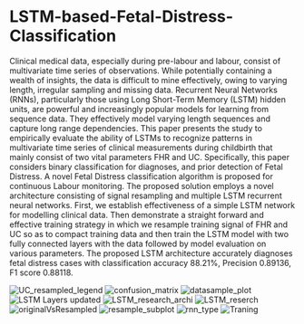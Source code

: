 # LSTM-based-Fetal-Distress-Classification
Clinical medical data, especially during pre-labour and labour, consist of multivariate time series of observations. 
While potentially containing a wealth of insights, the data is difficult
to mine effectively, owing to varying length, irregular sampling and missing data. Recurrent
Neural Networks (RNNs), particularly those using Long Short-Term Memory (LSTM)
hidden units, are powerful and increasingly popular models for learning from sequence data.
They effectively model varying length sequences and capture long range dependencies. This
paper presents the study to empirically evaluate the ability of LSTMs to recognize patterns in
multivariate time series of clinical measurements during childbirth that mainly consist of two
vital parameters FHR and UC. Specifically, this paper considers binary classification for
diagnoses, and prior detection of Fetal Distress. A novel Fetal Distress classification
algorithm is proposed for continuous Labour monitoring. The proposed solution employs a
novel architecture consisting of signal resampling and multiple LSTM recurrent neural
networks. First, we establish effectiveness of a simple LSTM network for modelling clinical
data. Then demonstrate a straight forward and effective training strategy in which we
resample training signal of FHR and UC so as to compact training data and then train the
LSTM model with two fully connected layers with the data followed by model evaluation on
various parameters. The proposed LSTM architecture accurately diagnoses fetal distress
cases with classification accuracy 88.21%, Precision 0.89136, F1 score 0.88118.


![UC_resampled_legend](https://user-images.githubusercontent.com/49407332/60726249-b8ed2b00-9f58-11e9-8198-0e5a7016a55c.png)
![confusion_matrix](https://user-images.githubusercontent.com/49407332/60726250-b985c180-9f58-11e9-9edd-06d63938f251.png)
![datasample_plot](https://user-images.githubusercontent.com/49407332/60726251-b985c180-9f58-11e9-8322-0ecad4fe7165.png)
![LSTM Layers updated](https://user-images.githubusercontent.com/49407332/60726253-b985c180-9f58-11e9-8c7e-c02203d10bc6.png)
![LSTM_research_archi](https://user-images.githubusercontent.com/49407332/60726254-ba1e5800-9f58-11e9-864d-484c1859ea75.png)
![LSTM_reserch](https://user-images.githubusercontent.com/49407332/60726255-ba1e5800-9f58-11e9-9510-4a4ba512c543.png)
![originalVsResampled](https://user-images.githubusercontent.com/49407332/60726256-ba1e5800-9f58-11e9-9b7a-68f3c826755c.png)
![resample_subplot](https://user-images.githubusercontent.com/49407332/60726257-bab6ee80-9f58-11e9-8f88-1db23afb9f3f.png)
![rnn_type](https://user-images.githubusercontent.com/49407332/60726258-bab6ee80-9f58-11e9-8c09-9b0dbc80145f.jpg)
![Traning](https://user-images.githubusercontent.com/49407332/60726259-bb4f8500-9f58-11e9-8b65-c06da8733182.png)
